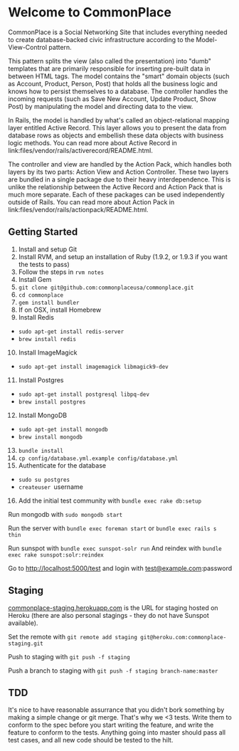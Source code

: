 Welcome to CommonPlace
====

CommonPlace is a Social Networking Site that includes everything needed to create
database-backed civic infrastructure according to the Model-View-Control pattern.

This pattern splits the view (also called the presentation) into "dumb"
templates that are primarily responsible for inserting pre-built data in between
HTML tags. The model contains the "smart" domain objects (such as Account,
Product, Person, Post) that holds all the business logic and knows how to
persist themselves to a database. The controller handles the incoming requests
(such as Save New Account, Update Product, Show Post) by manipulating the model
and directing data to the view.

In Rails, the model is handled by what's called an object-relational mapping
layer entitled Active Record. This layer allows you to present the data from
database rows as objects and embellish these data objects with business logic
methods. You can read more about Active Record in
link:files/vendor/rails/activerecord/README.html.

The controller and view are handled by the Action Pack, which handles both
layers by its two parts: Action View and Action Controller. These two layers
are bundled in a single package due to their heavy interdependence. This is
unlike the relationship between the Active Record and Action Pack that is much
more separate. Each of these packages can be used independently outside of
Rails. You can read more about Action Pack in
link:files/vendor/rails/actionpack/README.html.

Getting Started
----

1.  Install and setup Git
2.  Install RVM, and setup an installation of Ruby (1.9.2, or 1.9.3 if you want the tests to pass)
3.  Follow the steps in `rvm notes`
4.  Install Gem
5.  `git clone git@github.com:commonplaceusa/commonplace.git`
6.  `cd commonplace`
7.  `gem install bundler`
8. If on OSX, install Homebrew
9.  Install Redis
  * `sudo apt-get install redis-server`
  * `brew install redis`

10.  Install ImageMagick
  * `sudo apt-get install imagemagick libmagick9-dev`

11. Install Postgres
  * `sudo apt-get install postgresql libpq-dev`
  * `brew install postgres`

12. Install MongoDB
  * `sudo apt-get install mongodb`
  * `brew install mongodb`

13. `bundle install`
14. `cp config/database.yml.example config/database.yml`
15. Authenticate for the database
  * `sudo su postgres`
  * `createuser `username
16. Add the initial test community with `bundle exec rake db:setup`

Run mongodb with `sudo mongodb start`

Run the server with `bundle exec foreman start` or `bundle exec rails s thin`

Run sunspot with `bundle exec sunspot-solr run`
And reindex with `bundle exec rake sunspot:solr:reindex`

Go to [http://localhost:5000/test](http://localhost:5000/test) and login with test@example.com:password

Staging
----

[commonplace-staging.herokuapp.com](http://commonplace-staging.herokuapp.com) is the URL for staging hosted on Heroku (there are also personal stagings - they do not have Sunspot available).

Set the remote with `git remote add staging git@heroku.com:commonplace-staging.git`

Push to staging with `git push -f staging`

Push a branch to staging with `git push -f staging branch-name:master`

TDD
----

It's nice to have reasonable assurrance that you didn't bork something by making a simple change or git merge. That's why we <3 tests. Write them to conform to the spec before you start writing the feature, and write the feature to conform to the tests. Anything going into master should pass all test cases, and all new code should be tested to the hilt.

